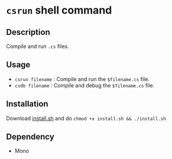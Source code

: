 # `csrun` shell command

## Description
Compile and run `.cs` files.

## Usage
* `csrun filename` : Compile and run the `$filename.cs` file.
* `csdb filename` : Compile and debug the `$filename.cs` file.

## Installation
Download [install.sh](https://github.com/shuzaei/csrun/releases/latest/download/install.sh) and do `chmod +x install.sh && ./install.sh`

## Dependency
* Mono
